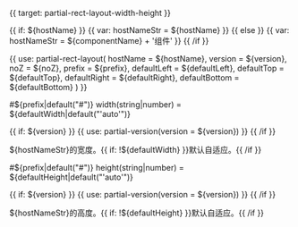 
{{ target: partial-rect-layout-width-height }}

{{ if: ${hostName} }}
{{ var: hostNameStr = ${hostName} }}
{{ else }}
{{ var: hostNameStr = ${componentName} + '组件' }}
{{ /if }}

{{ use: partial-rect-layout(
    hostName = ${hostName},
    version = ${version},
    noZ = ${noZ},
    prefix = ${prefix},
    defaultLeft = ${defaultLeft},
    defaultTop = ${defaultTop},
    defaultRight = ${defaultRight},
    defaultBottom = ${defaultBottom}
) }}

#${prefix|default("#")} width(string|number) = ${defaultWidth|default("'auto'")}

<ExampleUIControlPercent default="50%"/>

{{ if: ${version} }}
{{ use: partial-version(version = ${version}) }}
{{ /if }}

${hostNameStr}的宽度。{{ if: !${defaultWidth} }}默认自适应。{{ /if }}

#${prefix|default("#")} height(string|number) = ${defaultHeight|default("'auto'")}

<ExampleUIControlPercent default="50%"/>

{{ if: ${version} }}
{{ use: partial-version(version = ${version}) }}
{{ /if }}

${hostNameStr}的高度。{{ if: !${defaultHeight} }}默认自适应。{{ /if }}

